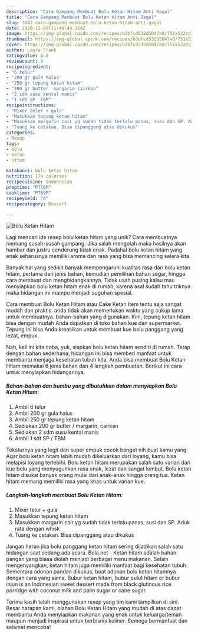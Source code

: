 ```yaml
---
description: "Cara Gampang Membuat Bolu Ketan Hitam Anti Gagal"
title: "Cara Gampang Membuat Bolu Ketan Hitam Anti Gagal"
slug: 3042-cara-gampang-membuat-bolu-ketan-hitam-anti-gagal
date: 2020-12-09T11:40:49.154Z
image: https://img-global.cpcdn.com/recipes/b3bfcd532d5047a0/751x532cq70/bolu-ketan-hitam-foto-resep-utama.jpg
thumbnail: https://img-global.cpcdn.com/recipes/b3bfcd532d5047a0/751x532cq70/bolu-ketan-hitam-foto-resep-utama.jpg
cover: https://img-global.cpcdn.com/recipes/b3bfcd532d5047a0/751x532cq70/bolu-ketan-hitam-foto-resep-utama.jpg
author: Laura Frank
ratingvalue: 4.8
reviewcount: 9
recipeingredient:
- "6 telur"
- "200 gr gula halus"
- "250 gr tepung ketan hitam"
- "200 gr butter  margarin cairkan"
- "2 sdm susu kental manis"
- "1 sdt SP  TBM"
recipeinstructions:
- "Mixer telur + gula"
- "Masukkan tepung ketan hitam"
- "Masukkan margarin cair yg sudah tidak terlalu panas, susi dan SP. Aduk rata dengan whisk"
- "Tuang ke cetakan. Bisa dipanggang atau dikukus"
categories:
- Resep
tags:
- bolu
- ketan
- hitam

katakunci: bolu ketan hitam 
nutrition: 174 calories
recipecuisine: Indonesian
preptime: "PT16M"
cooktime: "PT59M"
recipeyield: "4"
recipecategory: Dessert

---
```



![Bolu Ketan Hitam](https://img-global.cpcdn.com/recipes/b3bfcd532d5047a0/751x532cq70/bolu-ketan-hitam-foto-resep-utama.jpg)

Lagi mencari ide resep bolu ketan hitam yang unik? Cara membuatnya memang susah-susah gampang. Jika salah mengolah maka hasilnya akan hambar dan justru cenderung tidak enak. Padahal bolu ketan hitam yang enak seharusnya memiliki aroma dan rasa yang bisa memancing selera kita.

Banyak hal yang sedikit banyak mempengaruhi kualitas rasa dari bolu ketan hitam, pertama dari jenis bahan, kemudian pemilihan bahan segar, hingga cara membuat dan menghidangkannya. Tidak usah pusing kalau mau menyiapkan bolu ketan hitam enak di rumah, karena asal sudah tahu triknya maka hidangan ini mampu menjadi suguhan spesial.

Cara membuat Bolu Ketan Hitam atau Cake Ketan Item tentu saja sangat mudah dan praktis. anda tidak akan memerlukan waktu yang cukup lama untuk membuatnya. bahan-bahan yang digunakan. Kini, tepung ketan hitam bisa dengan mudah Anda dapatkan di toko bahan kue dan supermarket. Tepung ini bisa Anda kreasikan untuk membuat kue bolu panggang yang lezat, empuk.


Nah, kali ini kita coba, yuk, siapkan bolu ketan hitam sendiri di rumah. Tetap dengan bahan sederhana, hidangan ini bisa memberi manfaat untuk membantu menjaga kesehatan tubuh kita. Anda bisa membuat Bolu Ketan Hitam memakai 6 jenis bahan dan 4 langkah pembuatan. Berikut ini cara untuk menyiapkan hidangannya.

<!--inarticleads1-->

##### Bahan-bahan dan bumbu yang dibutuhkan dalam menyiapkan Bolu Ketan Hitam:

1. Ambil 6 telur
1. Ambil 200 gr gula halus
1. Ambil 250 gr tepung ketan hitam
1. Sediakan 200 gr butter / margarin, cairkan
1. Sediakan 2 sdm susu kental manis
1. Ambil 1 sdt SP / TBM


Teksturnya yang legit dan super empuk cocok banget nih buat kamu yang Agar bolu ketan hitam lebih mudah dikeluarkan dari loyang, kamu bisa melapisi loyang terlebihi. Bolu ketan hitam merupakan salah satu varian dari kue bolu yang menyuguhkan rasa enak, lezat dan sangat lembut. Bolu ketan hitam disukai banyak orang mulai dari anak-anak hingga orang tua. Ketan hitam memang memiliki rasa yang khas untuk varian kue. 

<!--inarticleads2-->

##### Langkah-langkah membuat Bolu Ketan Hitam:

1. Mixer telur + gula
1. Masukkan tepung ketan hitam
1. Masukkan margarin cair yg sudah tidak terlalu panas, susi dan SP. Aduk rata dengan whisk
1. Tuang ke cetakan. Bisa dipanggang atau dikukus


Jangan heran jika bolu panggang ketan hitam sering dijadikan salah satu hidangan saat sedang ada acara. Bola.net - Ketan hitam adalah bahan pangan yang biasa diolah menjadi berbagai menu makanan. Selain mengenyangkan, ketan hitam juga memiliki manfaat bagi kesehatan tubuh. Sementara adonan pandan dikukus, buat adonan bolu ketan hitamnya dengan cara yang sama. Bubur ketan hitam, bubur pulut hitam or bubur injun is an Indonesian sweet dessert made from black glutinous rice porridge with coconut milk and palm sugar or cane sugar. 

Terima kasih telah menggunakan resep yang tim kami tampilkan di sini. Besar harapan kami, olahan Bolu Ketan Hitam yang mudah di atas dapat membantu Anda menyiapkan makanan yang enak untuk keluarga/teman maupun menjadi inspirasi untuk berbisnis kuliner. Semoga bermanfaat dan selamat mencoba!
